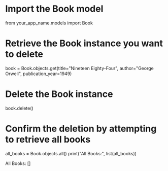 # Import the Book model
from your_app_name.models import Book

# Retrieve the Book instance you want to delete
book = Book.objects.get(title="Nineteen Eighty-Four", author="George Orwell", publication_year=1949)

# Delete the Book instance
book.delete()

# Confirm the deletion by attempting to retrieve all books
all_books = Book.objects.all()
print("All Books:", list(all_books))


All Books: []
